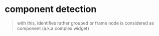 # component detection


> with this, identifies rather grouped or frame node is considered as component (a.k.a complex widget)

